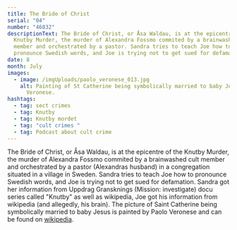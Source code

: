 ```yaml
---
title: The Bride of Christ
serial: "04"
number: "46832"
descriptionText: The Bride of Christ, or Åsa Waldau, is at the epicentre of the
  Knutby Murder, the murder of Alexandra Fossmo commited by a brainwashed cult
  member and orchestrated by a pastor. Sandra tries to teach Joe how to
  pronounce Swedish words, and Joe is trying not to get sued for defamation.
date: 8
month: July
images:
  - image: /imgUploads/paolo_veronese_013.jpg
    alt: Painting of St Catherine being symbolically married to baby Jesus, by Paolo
      Veronese.
hashtags:
  - tag: sect crimes
  - tag: Knutby
  - tag: Knutby mordet
  - tag: "cult crimes "
  - tag: Podcast about cult crime
---
```

The Bride of Christ, or Åsa Waldau, is at the epicentre of the Knutby Murder, the murder of Alexandra Fossmo commited by a brainwashed cult member and orchestrated by a pastor (Alexandras husband) in a congregation situated in a village in Sweden. Sandra tries to teach Joe how to pronounce Swedish words, and Joe is trying not to get sued for defamation. Sandra got her information from Uppdrag Gransknings (Mission: investigate) docu series called "Knutby" as well as wikipedia, Joe got his information from wikipedia (and allegedly, his brain). The picture of Saint Catherine being symbolically married to baby Jesus is painted by Paolo Veronese and can be found on [wikipedia](https://commons.wikimedia.org/wiki/File:Paolo_Veronese_013.jpg).